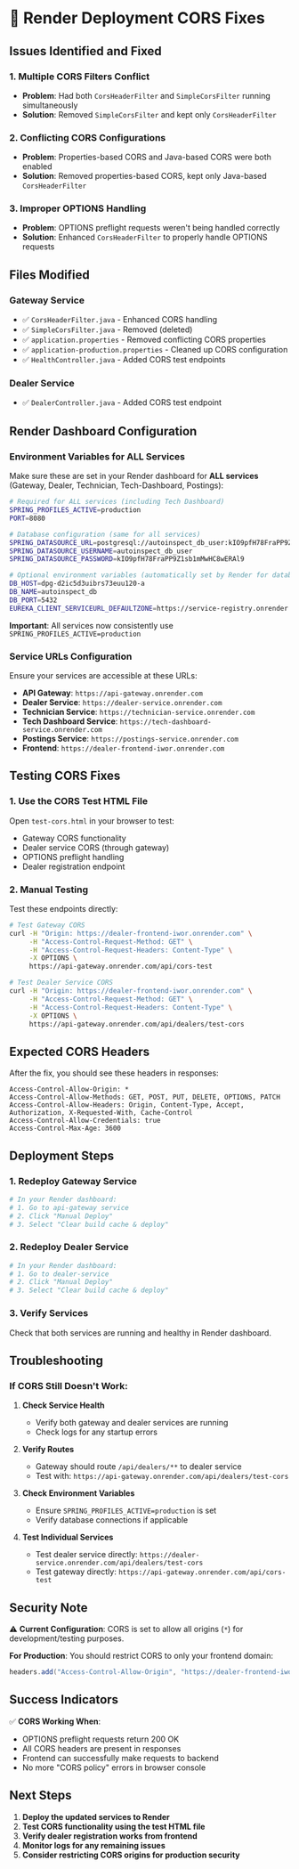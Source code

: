 # 🔧 Render Deployment CORS Fixes

## Issues Identified and Fixed

### 1. **Multiple CORS Filters Conflict**

- **Problem**: Had both `CorsHeaderFilter` and `SimpleCorsFilter` running simultaneously
- **Solution**: Removed `SimpleCorsFilter` and kept only `CorsHeaderFilter`

### 2. **Conflicting CORS Configurations**

- **Problem**: Properties-based CORS and Java-based CORS were both enabled
- **Solution**: Removed properties-based CORS, kept only Java-based `CorsHeaderFilter`

### 3. **Improper OPTIONS Handling**

- **Problem**: OPTIONS preflight requests weren't being handled correctly
- **Solution**: Enhanced `CorsHeaderFilter` to properly handle OPTIONS requests

## Files Modified

### Gateway Service

- ✅ `CorsHeaderFilter.java` - Enhanced CORS handling
- ✅ `SimpleCorsFilter.java` - Removed (deleted)
- ✅ `application.properties` - Removed conflicting CORS properties
- ✅ `application-production.properties` - Cleaned up CORS configuration
- ✅ `HealthController.java` - Added CORS test endpoints

### Dealer Service

- ✅ `DealerController.java` - Added CORS test endpoint

## Render Dashboard Configuration

### **Environment Variables for ALL Services**

Make sure these are set in your Render dashboard for **ALL services** (Gateway, Dealer, Technician, Tech-Dashboard, Postings):

```bash
# Required for ALL services (including Tech Dashboard)
SPRING_PROFILES_ACTIVE=production
PORT=8080

# Database configuration (same for all services)
SPRING_DATASOURCE_URL=postgresql://autoinspect_db_user:kIO9pfH78FraPP9Z1sb1mMwHC8wERAl9@dpg-d2ic5d3uibrs73euu120-a.oregon-postgres.render.com/autoinspect_db
SPRING_DATASOURCE_USERNAME=autoinspect_db_user
SPRING_DATASOURCE_PASSWORD=kIO9pfH78FraPP9Z1sb1mMwHC8wERAl9

# Optional environment variables (automatically set by Render for database connections)
DB_HOST=dpg-d2ic5d3uibrs73euu120-a
DB_NAME=autoinspect_db
DB_PORT=5432
EUREKA_CLIENT_SERVICEURL_DEFAULTZONE=https://service-registry.onrender.com/eureka/
```

**Important**: All services now consistently use `SPRING_PROFILES_ACTIVE=production`

### **Service URLs Configuration**

Ensure your services are accessible at these URLs:

- **API Gateway**: `https://api-gateway.onrender.com`
- **Dealer Service**: `https://dealer-service.onrender.com`
- **Technician Service**: `https://technician-service.onrender.com`
- **Tech Dashboard Service**: `https://tech-dashboard-service.onrender.com`
- **Postings Service**: `https://postings-service.onrender.com`
- **Frontend**: `https://dealer-frontend-iwor.onrender.com`

## Testing CORS Fixes

### 1. **Use the CORS Test HTML File**

Open `test-cors.html` in your browser to test:

- Gateway CORS functionality
- Dealer service CORS (through gateway)
- OPTIONS preflight handling
- Dealer registration endpoint

### 2. **Manual Testing**

Test these endpoints directly:

```bash
# Test Gateway CORS
curl -H "Origin: https://dealer-frontend-iwor.onrender.com" \
     -H "Access-Control-Request-Method: GET" \
     -H "Access-Control-Request-Headers: Content-Type" \
     -X OPTIONS \
     https://api-gateway.onrender.com/api/cors-test

# Test Dealer Service CORS
curl -H "Origin: https://dealer-frontend-iwor.onrender.com" \
     -H "Access-Control-Request-Method: GET" \
     -H "Access-Control-Request-Headers: Content-Type" \
     -X OPTIONS \
     https://api-gateway.onrender.com/api/dealers/test-cors
```

## Expected CORS Headers

After the fix, you should see these headers in responses:

```
Access-Control-Allow-Origin: *
Access-Control-Allow-Methods: GET, POST, PUT, DELETE, OPTIONS, PATCH
Access-Control-Allow-Headers: Origin, Content-Type, Accept, Authorization, X-Requested-With, Cache-Control
Access-Control-Allow-Credentials: true
Access-Control-Max-Age: 3600
```

## Deployment Steps

### 1. **Redeploy Gateway Service**

```bash
# In your Render dashboard:
# 1. Go to api-gateway service
# 2. Click "Manual Deploy"
# 3. Select "Clear build cache & deploy"
```

### 2. **Redeploy Dealer Service**

```bash
# In your Render dashboard:
# 1. Go to dealer-service
# 2. Click "Manual Deploy"
# 3. Select "Clear build cache & deploy"
```

### 3. **Verify Services**

Check that both services are running and healthy in Render dashboard.

## Troubleshooting

### If CORS Still Doesn't Work:

1. **Check Service Health**

   - Verify both gateway and dealer services are running
   - Check logs for any startup errors

2. **Verify Routes**

   - Gateway should route `/api/dealers/**` to dealer service
   - Test with: `https://api-gateway.onrender.com/api/dealers/test-cors`

3. **Check Environment Variables**

   - Ensure `SPRING_PROFILES_ACTIVE=production` is set
   - Verify database connections if applicable

4. **Test Individual Services**
   - Test dealer service directly: `https://dealer-service.onrender.com/api/dealers/test-cors`
   - Test gateway directly: `https://api-gateway.onrender.com/api/cors-test`

## Security Note

⚠️ **Current Configuration**: CORS is set to allow all origins (`*`) for development/testing purposes.

**For Production**: You should restrict CORS to only your frontend domain:

```java
headers.add("Access-Control-Allow-Origin", "https://dealer-frontend-iwor.onrender.com");
```

## Success Indicators

✅ **CORS Working When**:

- OPTIONS preflight requests return 200 OK
- All CORS headers are present in responses
- Frontend can successfully make requests to backend
- No more "CORS policy" errors in browser console

## Next Steps

1. **Deploy the updated services to Render**
2. **Test CORS functionality using the test HTML file**
3. **Verify dealer registration works from frontend**
4. **Monitor logs for any remaining issues**
5. **Consider restricting CORS origins for production security**
